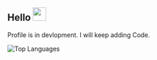 ## Hello <img src="https://raw.githubusercontent.com/RushilRawat/RushilRawat/master/wave.gif" width="30px">
Profile is in devlopment. I will keep adding Code.
<!--
**RushilRawat/RushilRawat** is a ✨ _special_ ✨ repository because its `README.md` (this file) appears on your GitHub profile.

Here are some ideas to get you started:

- 🔭 I’m currently working on ...
- 🌱 I’m currently learning ...
- 👯 I’m looking to collaborate on ...
- 🤔 I’m looking for help with ...
- 💬 Ask me about ...
- 📫 How to reach me: ...
- 😄 Pronouns: ...
- ⚡ Fun fact: ...
-->
![Top Languages](https://github-readme-stats.vercel.app/api/top-langs/?username=RushilRawat&hide=TeX&layout=compact)
